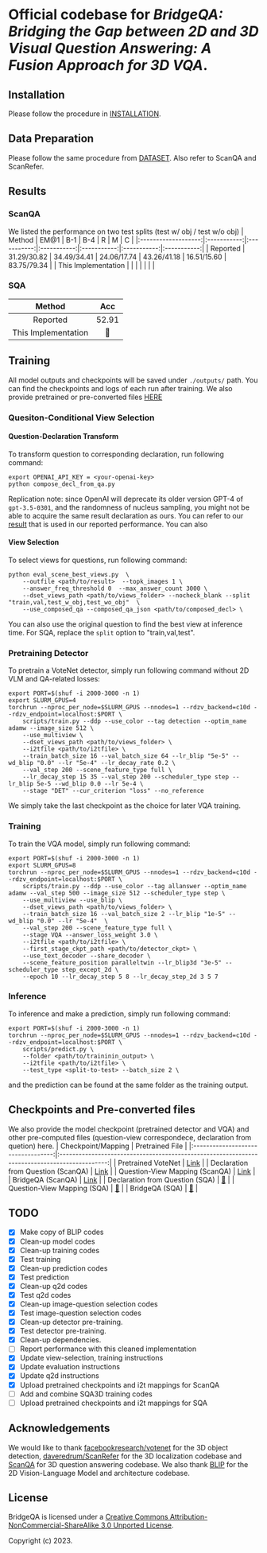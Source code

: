 
# Official codebase for _BridgeQA: Bridging the Gap between 2D and 3D Visual Question Answering: A Fusion Approach for 3D VQA_.



## Installation
Please follow the procedure in [INSTALLATION](docs/installation.md).

## Data Preparation
Please follow the same procedure from [DATASET](docs/dataset.md). Also refer to ScanQA and ScanRefer. 


## Results
### ScanQA
We listed the performance on two test splits (test w/ obj / test w/o obj)
|        Method       |     EM@1    |     B-1     |     B-4     |      R      |      M      |      C      |
|:-------------------:|:-----------:|:-----------:|:-----------:|:-----------:|:-----------:|:-----------:|
|       Reported      | 31.29/30.82 | 34.49/34.41 | 24.06/17.74 | 43.26/41.18 | 16.51/15.60 | 83.75/79.34 |
| This Implementation |             |             |             |             |             |             |
### SQA
|        Method       |  Acc  |
|:-------------------:|:-----:|
|       Reported      | 52.91 |
| This Implementation |  🚧   |

## Training
All model outputs and checkpoints will be saved under `./outputs/` path. You can find the checkpoints and logs of each run after training.
We also provide pretrained or pre-converted files [HERE](#checkpoints-and-pre-converted-files)

### Quesiton-Conditional View Selection
#### Question-Declaration Transform
To transform question to corresponding declaration, run following command:
```shell
export OPENAI_API_KEY = <your-openai-key>
python compose_decl_from_qa.py 
```
Replication note: since OpenAI will deprecate its older version GPT-4 of `gpt-3.5-0301`, and the randomness of nucleus sampling, you might not be able to acquire the same result declaration as ours. You can refer to our [result](#checkpoints-and-pre-converted-files) that is used in our reported performance. You can also 

#### View Selection
To select views for questions, run following command:
```shell
python eval_scene_best_views.py  \
    --outfile <path/to/result>  --topk_images 1 \
    --answer_freq_threshold 0  --max_answer_count 3000 \
    --dset_views_path <path/to/views_folder> --nocheck_blank --split "train,val,test_w_obj,test_wo_obj"  \
    --use_composed_qa --composed_qa_json <path/to/composed_decl> \
```
You can also use the original question to find the best view at inference time. 
For SQA, replace the `split` option to "train,val,test".

### Pretraining Detector
To pretrain a VoteNet detector, simply run following command without 2D VLM and QA-related losses:
```shell
export PORT=$(shuf -i 2000-3000 -n 1)
export SLURM_GPUS=4
torchrun --nproc_per_node=$SLURM_GPUS --nnodes=1 --rdzv_backend=c10d --rdzv_endpoint=localhost:$PORT \
    scripts/train.py --ddp --use_color --tag detection --optim_name adamw --image_size 512 \
    --use_multiview \
    --dset_views_path <path/to/views_folder> \
    --i2tfile <path/to/i2tfile> \
    --train_batch_size 16 --val_batch_size 64 --lr_blip "5e-5" --wd_blip "0.0" --lr "5e-4" --lr_decay_rate 0.2 \
    --val_step 200 --scene_feature_type full \
    --lr_decay_step 15 35 --val_step 200 --scheduler_type step --lr_blip 5e-5 --wd_blip 0.0 --lr 5e-4 \
    --stage "DET" --cur_criterion "loss" --no_reference
```
We simply take the last checkpoint as the choice for later VQA training.

### Training
To train the VQA model, simply run following command:
```shell
export PORT=$(shuf -i 2000-3000 -n 1)
export SLURM_GPUS=8
torchrun --nproc_per_node=$SLURM_GPUS --nnodes=1 --rdzv_backend=c10d --rdzv_endpoint=localhost:$PORT \
    scripts/train.py --ddp --use_color --tag allanswer --optim_name adamw --val_step 500 --image_size 512 --scheduler_type step \
    --use_multiview --use_blip \
    --dset_views_path <path/to/views_folder> \
    --train_batch_size 16 --val_batch_size 2 --lr_blip "1e-5" --wd_blip "0.0" --lr "5e-4"  \
    --val_step 200 --scene_feature_type full \
    --stage VQA --answer_loss_weight 3.0 \
    --i2tfile <path/to/i2tfile> \
    --first_stage_ckpt_path <path/to/detector_ckpt> \
    --use_text_decoder --share_decoder \
    --scene_feature_position paralleltwin --lr_blip3d "3e-5" --scheduler_type step_except_2d \
    --epoch 10 --lr_decay_step 5 8 --lr_decay_step_2d 3 5 7
```

### Inference
To inference and make a prediction, simply run following command:
```shell
export PORT=$(shuf -i 2000-3000 -n 1)
torchrun --nproc_per_node=$SLURM_GPUS --nnodes=1 --rdzv_backend=c10d --rdzv_endpoint=localhost:$PORT \
    scripts/predict.py \
    --folder <path/to/traininin_output> \
    --i2tfile <path/to/i2tfile> \
    --test_type <split-to-test> --batch_size 2 \
```
and the prediction can be found at the same folder as the training output.

## Checkpoints and Pre-converted files
We also provide the model checkpoint (pretrained detector and VQA) and other pre-computed files (question-view correspondece, declaration from quetion) here.
|         Checkpoint/Mapping         |                                        Pretrained File                                        |
|:----------------------------------:|:---------------------------------------------------------------------------------------------:|
|         Pretrained VoteNet         | [Link](https://drive.google.com/file/d/134r4TUTKFz0M8J-a6MB4SP9KS689tnFx/view?usp=drive_link) |
| Declaration from Question (ScanQA) | [Link](https://drive.google.com/file/d/10bqVuPE7bsUHh-HH8n52UXN0v0JFy7yx/view?usp=sharing)    |
|   Question-View Mapping (ScanQA)   | [Link](https://drive.google.com/file/d/18lHk2eTwL8urK5xjZhDTjA-THBOQR06M/view?usp=drive_link) |
|          BridgeQA (ScanQA)         | [Link](https://drive.google.com/file/d/1qaYi24XpKHS-mVGKjAmgg9j9TR_xf3DG/view?usp=drive_link) |
|   Declaration from Question (SQA)  |                                            [🚧]()                                           |
|     Question-View Mapping (SQA)    |                                            [🚧]()                                           |
|           BridgeQA (SQA)           |                                            [🚧]()                                           |

## TODO
- [x] Make copy of BLIP codes
- [x] Clean-up model codes
- [x] Clean-up training codes
- [x] Test training
- [x] Clean-up prediction codes
- [x] Test prediction
- [x] Clean-up q2d codes
- [x] Test q2d codes
- [x] Clean-up image-question selection codes
- [x] Test image-question selection codes
- [x] Clean-up detector pre-training.
- [x] Test detector pre-training.
- [x] Clean-up dependencies.
- [ ] Report performance with this cleaned implementation
- [x] Update view-selection, training instructions
- [x] Update evaluation instructions
- [x] Update q2d instructions
- [x] Upload pretrained checkpoints and i2t mappings for ScanQA
- [ ] Add and combine SQA3D training codes
- [ ] Upload pretrained checkpoints and i2t mappings for SQA

## Acknowledgements
We would like to thank [facebookresearch/votenet](https://github.com/facebookresearch/votenet) for the 3D object detection, [daveredrum/ScanRefer](https://github.com/daveredrum/ScanRefer) for the 3D localization codebase and [ScanQA](https://github.com/ATR-DBI/ScanQA/) for 3D question answering codebase.
We also thank [BLIP](https://github.com/salesforce/BLIP/) for the 2D Vision-Language Model and architecture codebase.

## License
BridgeQA is licensed under a [Creative Commons Attribution-NonCommercial-ShareAlike 3.0 Unported License](LICENSE).

Copyright (c) 2023.
